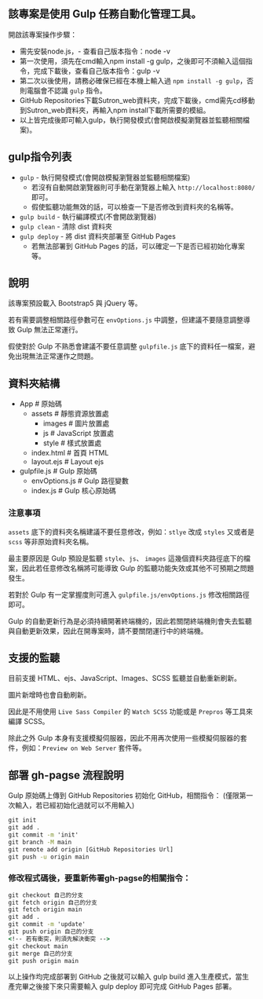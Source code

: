 ## 該專案是使用 Gulp 任務自動化管理工具。

開啟該專案操作步驟：
- 需先安裝node.js，- 查看自己版本指令：node -v
- 第一次使用，須先在cmd輸入npm install -g gulp，之後即可不須輸入這個指令，完成下載後，查看自己版本指令：gulp -v
- 第二次以後使用，請務必確保已經在本機上輸入過 `npm install -g gulp`，否則電腦會不認識 `gulp` 指令。
- GitHub Repositories下載Sutron_web資料夾，完成下載後，cmd需先cd移動到Sutron_web資料夾，再輸入npm install下載所需要的模組。
- 以上皆完成後即可輸入gulp，執行開發模式(會開啟模擬瀏覽器並監聽相關檔案)。


## gulp指令列表

- `gulp` - 執行開發模式(會開啟模擬瀏覽器並監聽相關檔案)
  - 若沒有自動開啟瀏覽器則可手動在瀏覽器上輸入 `http://localhost:8080/` 即可。
  - 假使監聽功能無效的話，可以檢查一下是否修改到資料夾的名稱等。
- `gulp build` - 執行編譯模式(不會開啟瀏覽器)
- `gulp clean` - 清除 dist 資料夾
- `gulp deploy` - 將 dist 資料夾部署至 GitHub Pages
  - 若無法部署到 GitHub Pages 的話，可以確定一下是否已經初始化專案等。


## 說明

該專案預設載入 Bootstrap5 與 jQuery 等。

若有需要調整相關路徑參數可在 `envOptions.js` 中調整，但建議不要隨意調整導致 Gulp 無法正常運行。

假使對於 Gulp 不熟悉會建議不要任意調整 `gulpfile.js` 底下的資料任一檔案，避免出現無法正常運作之問題。


## 資料夾結構

- App # 原始碼
  - assets # 靜態資源放置處
    - images # 圖片放置處
    - js # JavaScript 放置處
    - style # 樣式放置處
  - index.html # 首頁 HTML
  - layout.ejs # Layout ejs
- gulpfile.js # Gulp 原始碼
  - envOptions.js # Gulp 路徑變數
  - index.js # Gulp 核心原始碼

### 注意事項

`assets` 底下的資料夾名稱建議不要任意修改，例如：`stlye` 改成 `styles` 又或者是 `scss` 等非原始資料夾名稱。

最主要原因是 Gulp 預設是監聽 `style`、`js`、 `images` 這幾個資料夾路徑底下的檔案，因此若任意修改名稱將可能導致 Gulp 的監聽功能失效或其他不可預期之問題發生。

若對於 Gulp 有一定掌握度則可進入 `gulpfile.js/envOptions.js` 修改相關路徑即可。

Gulp 的自動更新行為是必須持續開著終端機的，因此若關閉終端機則會失去監聽與自動更新效果，因此在開專案時，請不要關閉運行中的終端機。


## 支援的監聽

目前支援 HTML、ejs、JavaScript、Images、SCSS 監聽並自動重新刷新。

圖片新增時也會自動刷新。

因此是不用使用 `Live Sass Compiler` 的 `Watch SCSS` 功能或是 `Prepros` 等工具來編譯 SCSS。

除此之外 Gulp 本身有支援模擬伺服器，因此不用再次使用一些模擬伺服器的套件，例如：`Preview on Web Server` 套件等。


## 部署 gh-pagse 流程說明

Gulp 原始碼上傳到 GitHub Repositories 初始化 GitHub，相關指令：
(僅限第一次輸入，若已經初始化過就可以不用輸入)

```cmd
git init 
git add .
git commit -m 'init'
git branch -M main
git remote add origin [GitHub Repositories Url]
git push -u origin main
```


### 修改程式碼後，要重新佈署gh-pagse的相關指令：

```cmd
git checkout 自己的分支
git fetch origin 自己的分支
git fetch origin main
git add .
git commit -m 'update'
git push origin 自己的分支
<!-- 若有衝突，則須先解決衝突 -->
git checkout main
git merge 自己的分支
git push origin main

```

以上操作均完成部署到 GitHub 之後就可以輸入 gulp build 進入生產模式，當生產完畢之後接下來只需要輸入 gulp deploy 即可完成 GitHub Pages 部署。